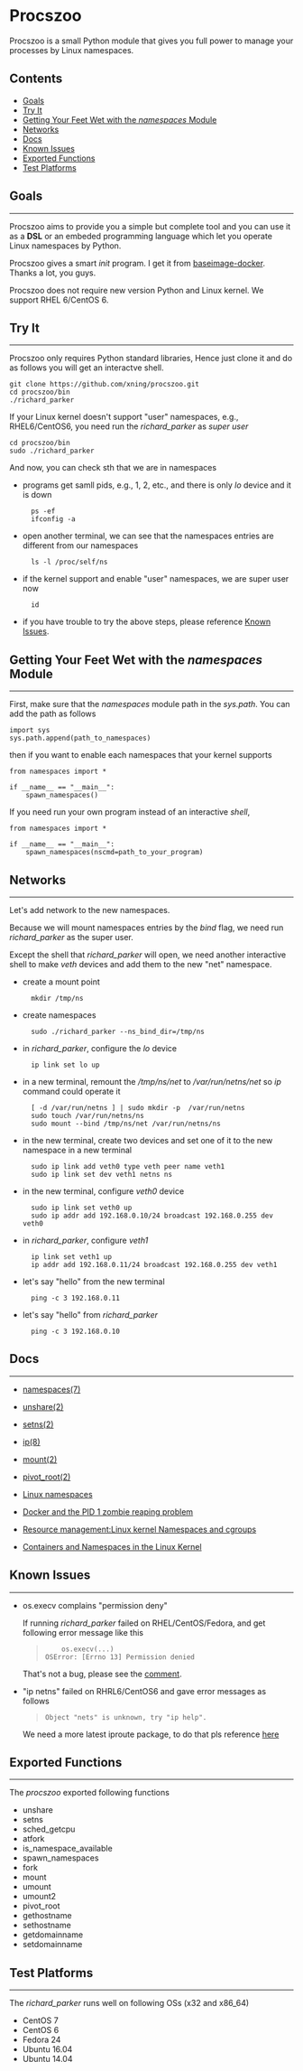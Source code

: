 Procszoo
========

Procszoo is a small Python module that gives you full
power to manage your processes by Linux namespaces.

## Contents
- [Goals](#goals)
- [Try It](#try-it)
- [Getting Your Feet Wet with the *namespaces* Module](#getting-your-feet-wet-with-the-namespaces-module)
- [Networks](#networks)
- [Docs](#docs)
- [Known Issues](#known-issues)
- [Exported Functions](#exported-functions)
- [Test Platforms](#test-platforms)

## Goals
--------

Procszoo aims to provide you a simple but complete tool and
you can use it as a **DSL** or an embeded programming language
which let you operate Linux namespaces by Python.

Procszoo gives a smart *init* program. I get it from
[baseimage-docker](https://github.com/phusion/baseimage-docker).
Thanks a lot, you guys.

Procszoo does not require new version Python and Linux
kernel. We support RHEL 6/CentOS 6.

## Try It
---------

Procszoo only requires Python standard libraries, Hence just clone it
and do as follows you will get an interactve shell.

    git clone https://github.com/xning/procszoo.git
    cd procszoo/bin
    ./richard_parker

If your Linux kernel doesn't support "user" namespaces, e.g., RHEL6/CentOS6,
you need run the *richard_parker* as *super user*

    cd procszoo/bin
    sudo ./richard_parker

And now, you can check sth that we are in namespaces

* programs get samll pids, e.g., 1, 2, etc., and there is only *lo* device
and it is down

        ps -ef
        ifconfig -a

* open another terminal, we can see that the namespaces entries are different
from our namespaces

        ls -l /proc/self/ns

* if the kernel support and enable "user" namespaces, we are super user now

        id

* if you have trouble to try the above steps, please reference
[Known Issues](#known-issues).

## Getting Your Feet Wet with the *namespaces* Module
-----------------------------------------------------

First, make sure that the *namespaces* module path in the *sys.path*. You
can add the path as follows

    import sys
    sys.path.append(path_to_namespaces)

then if you want to enable each namespaces that your kernel supports

    from namespaces import *
    
    if __name__ == "__main__":
        spawn_namespaces()

If you need run your own program instead of an interactive *shell*, 

    from namespaces import *
    
    if __name__ == "__main__":
        spawn_namespaces(nscmd=path_to_your_program)

## Networks
-----------

Let's add network to the new namespaces.

Because we will mount namespaces entries by the *bind* flag, we need
run *richard_parker* as the super user.

Except the shell that *richard_parker* will open, we need another
interactive shell to make *veth* devices and add them to the new
"net" namespace.

* create a mount point

        mkdir /tmp/ns

* create namespaces

        sudo ./richard_parker --ns_bind_dir=/tmp/ns

* in *richard_parker*, configure the *lo* device

        ip link set lo up

* in a new terminal, remount the */tmp/ns/net* to */var/run/netns/net*
so *ip* command could operate it

        [ -d /var/run/netns ] | sudo mkdir -p  /var/run/netns
        sudo touch /var/run/netns/ns
        sudo mount --bind /tmp/ns/net /var/run/netns/ns

* in the new terminal, create two devices and set one of it to the new
namespace in a new terminal

        sudo ip link add veth0 type veth peer name veth1
        sudo ip link set dev veth1 netns ns

* in the new terminal, configure *veth0* device

        sudo ip link set veth0 up
        sudo ip addr add 192.168.0.10/24 broadcast 192.168.0.255 dev veth0

* in *richard_parker*, configure *veth1*

        ip link set veth1 up
        ip addr add 192.168.0.11/24 broadcast 192.168.0.255 dev veth1

* let's say "hello" from the new terminal

        ping -c 3 192.168.0.11

* let's say "hello" from *richard_parker*

        ping -c 3 192.168.0.10

## Docs
-------

* [namespaces(7)](http://man7.org/linux/man-pages/man7/namespaces.7.html)

* [unshare(2)](http://man7.org/linux/man-pages/man2/unshare.2.html)

* [setns(2)](http://man7.org/linux/man-pages/man2/setns.2.html)

* [ip(8)](http://man7.org/linux/man-pages/man8/ip.8.html)

* [mount(2)](http://man7.org/linux/man-pages/man2/mount.2.html)

* [pivot_root(2)](http://man7.org/linux/man-pages/man2/pivot\_root.2.html)

* [Linux namespaces](https://en.wikipedia.org/wiki/Linux_namespaces)

* [Docker and the PID 1 zombie reaping problem](https://blog.phusion.nl/2015/01/20/docker-and-the-pid-1-zombie-reaping-problem/)

* [Resource management:Linux kernel Namespaces and cgroups](http://www.haifux.org/lectures/299/netLec7.pdf)

* [Containers and Namespaces in the Linux Kernel](https://events.linuxfoundation.org/slides/lfcs2010_kolyshkin.pdf)

## Known Issues
---------------

* os.execv complains "permission deny"

    If running *richard_parker* failed on RHEL/CentOS/Fedora, and get following error
    message like this

    >         os.execv(...)
    >     OSError: [Errno 13] Permission denied

    That's not a bug, please see
    the [comment](https://bugzilla.redhat.com/show_bug.cgi?id=1349789#c7).

* "ip netns" failed on RHRL6/CentOS6 and gave error messages as follows

    >     Object "nets" is unknown, try "ip help".

    We need a more latest iproute package, to do that pls reference
    [here](https://github.com/xning/procszoo/wiki/How-to-build-iproute-and-python-pyroute2-that-supports-net-namespace%3F)

## Exported Functions
---------------------

The *procszoo* exported following functions

- unshare
- setns
- sched\_getcpu
- atfork
- is\_namespace\_available
- spawn\_namespaces
- fork
- mount
- umount
- umount2
- pivot_root
- gethostname
- sethostname
- getdomainname
- setdomainname

## Test Platforms
----------------
The *richard_parker* runs well on following OSs (x32 and x86\_64)

- CentOS 7
- CentOS 6
- Fedora 24
- Ubuntu 16.04
- Ubuntu 14.04
